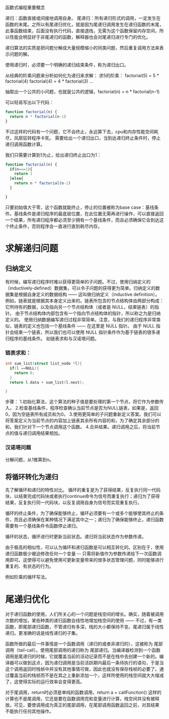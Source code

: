 <!--
 * @Author: 王荣
 * @Date: 2022-06-24 17:55:40
 * @LastEditors: 王荣
 * @LastEditTime: 2022-07-05 10:55:31
 * @Description: 填写简介
-->


函数式编程重要概念

递归：函数直接或间接地调用自身。
尾递归：所有递归形式的调用，一定发生在函数的末尾。之所以有尾递归优化，就是因为尾递归调用发生在递归函数的末尾，此事函数结束，后面没有执行代码，直接退栈，无需为这个函数保留内存空间，所以性能会明显好于非尾递归的函数，解释器也会对尾递归进行专门的优化。

递归算法的实质是把问题分解成大量规模缩小的同类问题，然后重复调用方法来表示问题的解。

使用递归时，必须要一个明确的递归结束条件，称为递归出口。

从经典的阶乘问题来分析如何化为递归来求解：
求5的阶乘：
factorial(5) = 5 * factorial(4)
factorial(4) = 4 * factorial(3) ...

抽取出一个公共的小问题，也就是公共的逻辑，factorial(n) = n * factorial(n-1)

可以轻易写出以下代码：
```js
function factorial(n) {
  return n * factorial(n-1)
}
```
不过这样的代码有一个问题，它不会终止，永远算下去，cpu和内存性能空间耗尽，风扇狂转程序卡死。
需要给出一个递归出口，当到达递归终止条件时，停止递归调用函数计算。

我们只需要计算到1为止，给出递归终止出口为1：
```js
function factorial(n) {
  if(n===1){
    return 1
  }else{
    return n * factorial(n-1)
  }

}

```

只要初始值大于零，这个函数就能终止，停止的位置被称为base case：基线条件。基线条件是递归程序的最底层位置，在此位置无需再进行操作，可以直接返回一个结果，所有递归程序都必须至少拥有一个基线条件，而且必须确保它会到达这个终止条件，否则程序会一直进行直到耗尽内存。


# 求解递归问题

## 归纳定义
有时候，编写递归程序时难以获得更简单的子问题。不过，使用归纳定义的（inductively-defined）数据集，可以令子问题的获得更为简单。归纳定义的数据集是根据自身定义的数据结构 —— 这叫做归纳定义（inductive definition）。
例如，链表就是根据其本身定义出来的。链表所包含的节点结构体由两部分构成：它所持有的数据，以及指向另一个节点结构体（或者是 NULL，结束链表）的指针。 由于节点结构体内部包含有一个指向节点结构体的指针，所以称之为是归纳定义的。
使用归纳数据编写递归过程非常简单。注意，与我们的递归程序非常类似，链表的定义也包括一个基线条件 —— 在这里是 NULL 指针。 由于 NULL 指针会结束一个链表，所以我们也可以使用 NULL 指针条件作为基于链表的很多递归程序的基线条件。
如链表求和与汉诺塔问题。

### 链表求和：
```c
int sum_list(struct list_node *l){
  if(l ==NULL){
    return 0;
  }
  return l.data + sum_list(l.next);

}
```
步骤：
1.初始化算法，这个算法的种子值是要处理的第一个节点，将它作为参数传入。
2.检查基线条件，程序检查确认当前节点是否为NULL链表，如果是，返回0，因为空链表所有成员和为0。
3.使用更简单的子问题重新定义答案。我们可以将答案定义为当前节点的内容加上链表其余所有内容的和，为了确定其余部分的和，我们针对下一个节点调用这个函数。
4.合并结果。递归调用之后，将当前节点的值与递归调用结果相加。

### 汉诺塔问题
分解问题，从1推算到n。

## 将循环转化为递归
先了解循环和递归的特性对比。
循环的重复是为了获得结果，反复执行同一代码块，以结束完成代码块或者执行continue命令为信号而重复执行；递归为了获得结果，反复执行同一代码块，以反复调用自身为信号而实现重复执行。

循环的终止条件，为了确保能够终止，循环必须要有一个或多个能够使其终止的条件，而且必须确保在某种情况下满足其中之一；递归为了确保能够终止，递归函数需要有一个基线条件令函数停止递归。

循环的状态，循环进行时更新当前状态。递归将当前状态作为参数传递。

由于极高的相似性，可以认为循环和递归函数是可以相互转化的。区别在于，使用递归函数极少被迫修改任何一个变量 -- 只需将新值作为参数传递给下一次函数调用即可。这使得可以避免使用可更新变量带来的很多状态管理问题，同时能够进行重复的、有状态的行为。

例如阶乘的循环写法。

# 尾递归优化
对于递归函数的使用，人们所关心的一个问题是栈空间的增长。确实，随着被调用次数的增加，某些种类的递归函数会线性地增加栈空间的使用 —— 不过，有一类函数，即尾部递归函数，不管递归有多深，栈的大小都保持不变。尾递归属于线性递归，更准确的说是线性递归的子集。

函数所做的最后一件事情是一个函数调用（递归的或者非递归的），这被称为 尾部调用（tail-call）。使用尾部调用的递归称为 尾部递归。当编译器检测到一个函数调用是尾递归的时候，它就覆盖当前的活动记录而不是在栈中去创建一个新的。编译器可以做到这点，因为递归调用是当前活跃期内最后一条待执行的语句，于是当这个调用返回时栈帧中并没有其他事情可做，因此也就没有保存栈帧的必要了。通过覆盖当前的栈帧而不是在其之上重新添加一个，这样所使用的栈空间就大大缩减了，这使得实际的运行效率会变得更高。

对于尾调用，return时必须是单纯的函数调用，return a + callFunction() 这样的计算也不是尾调用，它还是要在函数调用完和变量进行计算，栈空间并没有被释放。可见，要使调用成为真正的尾部调用，在尾部调用函数返回之前，对其结果 不能执行任何其他操作。